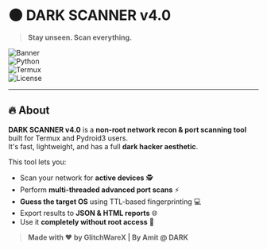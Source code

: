 # 🌑 DARK SCANNER v4.0
> **Stay unseen. Scan everything.**

![Banner](https://img.shields.io/badge/By-Amit%20@%20DARK-purple?style=for-the-badge)  
![Python](https://img.shields.io/badge/Python-3.x-blue?style=for-the-badge)  
![Termux](https://img.shields.io/badge/Termux-Non--Rooted-green?style=for-the-badge)  
![License](https://img.shields.io/badge/License-EDUCATIONAL-red?style=for-the-badge)

---

## 🔥 About
**DARK SCANNER v4.0** is a **non-root network recon & port scanning tool** built for Termux and Pydroid3 users.  
It's fast, lightweight, and has a full **dark hacker aesthetic**.

This tool lets you:
- Scan your network for **active devices** 🕵️
- Perform **multi-threaded advanced port scans** ⚡
- **Guess the target OS** using TTL-based fingerprinting 💻
- Export results to **JSON & HTML reports** 🌐
- Use it **completely without root access** 🚀

> **Made with ❤️ by GlitchWareX | By Amit @ DARK**
